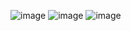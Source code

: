 ![image](https://github.com/Shiva16-04/Book-Your-Show/assets/100616140/70437f14-86fd-4a27-891c-35667be53cf1)
![image](https://github.com/Shiva16-04/Book-Your-Show/assets/100616140/d3c05d90-0c30-4954-afe6-a4b8b0c6ab08)
![image](https://github.com/Shiva16-04/Book-Your-Show/assets/100616140/387e7e37-8269-45ca-a7be-15bd5b194c0c)


